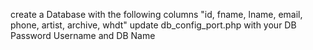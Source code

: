 create a Database with the following columns "id, fname, lname, email, phone, artist, archive, whdt"
update db_config_port.php with your DB Password Username and DB Name 
